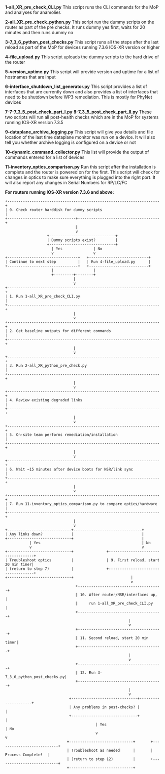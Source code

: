 **1-all_XR_pre_check_CLI.py**
This script runs the CLI commands for the MoP and analyses for anamolies
 
**2-all_XR_pre_check_python.py**
This script run the dummy scripts on the router as part of the pre checks. 
It runs dummy yes first, waits for 20 minutes and then runs dummy no
 
**3-7_3_6_python_post_checks.py**
This script runs all the steps after the last reload as part of the MoP for devices running 7.3.6 IOS-XR version or higher
 
**4-file_upload.py**
This script uploads the dummy scripts to the hard drive of the router
 
**5-version_uptime.py**
This script will provide version and uptime for a list of hostnames that are input
 
**6-interface_shutdown_list_generator.py**
This script provides a list of interfaces that are currently down and also provides a list of interfaces that need to be shutdown before WP3 remediation. 
This is mostly for PhyNet devices
 
**7-7-7_3_5_post_check_part_I.py**
**8-7_3_5_post_check_part_II.py**
These two scripts will run all post-health checks which are in the MoP for systems running IOS-XR version 7.3.5
 
**9-dataplane_archive_logging.py**
This script will give you details and file location of the last time dataplane monitor was run on a device. 
It will also tell you whether archive logging is configured on a device or not
 
**10-dynamic_command_collector.py**
This list will provide the output of commands entered for a list of devices
 
**11-inventory_optics_comparison.py**
Run this script after the installation is complete and the router is powered on for the first. 
This script will check for changes in optics to make sure everything is plugged into the right port. 
It will also report any changes in Serial Numbers for RP/LC/FC


**For routers running IOS-XR version 7.3.6 and above:**
```
+---------------------------------------------------------------------+
| 0. Check router harddisk for dummy scripts                          |
+-------------------------------+-------------------------------------+
                                |
                                v
                   +------------------------------+
                   | Dummy scripts exist?         |
                   +------------------------------+
                     | Yes              | No
                     v                  v
+--------------------------------+   +---------------------------+
| Continue to next step          |   | Run 4-file_upload.py      |
+--------------------------------+   +---------------------------+
                     |                  |
                     +---------+--------+
                               |
                               v
+---------------------------------------------------------------------+
| 1. Run 1-all_XR_pre_check_CLI.py                                    |
+---------------------------------------------------------------------+
                               |
                               v
+---------------------------------------------------------------------+
| 2. Get baseline outputs for different commands                      |
+---------------------------------------------------------------------+
                               |
                               v
+---------------------------------------------------------------------+
| 3. Run 2-all_XR_python_pre_check.py                                 |
+---------------------------------------------------------------------+
                               |
                               v
+---------------------------------------------------------------------+
| 4. Review existing degraded links                                   |
+---------------------------------------------------------------------+
                               |
                               v
+---------------------------------------------------------------------+
| 5. On-site team performs remediation/installation                   |
+---------------------------------------------------------------------+
                               |
                               v
+---------------------------------------------------------------------+
| 6. Wait ~15 minutes after device boots for NSR/link sync            |
+---------------------------------------------------------------------+
                               |
                               v
+---------------------------------------------------------------------+
| 7. Run 11-inventory_optics_comparison.py to compare optics/hardware |
+---------------------------------------------------------------------+
                               |
                               v
+-----------------------------+-------------------------------+
| Any links down?             |                               |
+-----------------------------+                               |
           | Yes                                              | No
           v                                                  v
+-----------------------------+               +------------------------------------+
| Troubleshoot optics         |               | 9. First reload, start 20 min timer|
| (return to step 7)          |               +------------------------------------+
+-----------------------------+                          |
                                                         v
                                +--------------------------------------+
                                | 10. After router/NSR/interfaces up,  |
                                |     run 1-all_XR_pre_check_CLI.py    |
                                +--------------------------------------+
                                                        |
                                                        v
                                +--------------------------------------+
                                | 11. Second reload, start 20 min timer|
                                +--------------------------------------+
                                                        |
                                                        v
                                +--------------------------------------+
                                | 12. Run 3-7_3_6_python_post_checks.py|
                                +--------------------------------------+
                                                        |
                                                        v
                             +------------------------------+---------------------+
                             | Any problems in post-checks? |                     |
                             +------------------------------+                     |
                                         | Yes               	                    | No
                                         v                     	                  v
                            +-----------------------------+       +---------------------------+
                            | Troubleshoot as needed      |       |        Process Complete!  |
                            | (return to step 12)         |       +---------------------------+
                            +-----------------------------+
```
